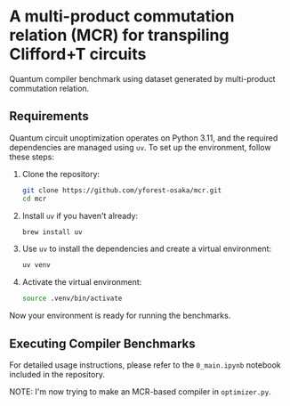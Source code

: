 # A multi-product commutation relation (MCR) for transpiling Clifford+T circuits

Quantum compiler benchmark using dataset generated by multi-product commutation relation.

## Requirements

Quantum circuit unoptimization operates on Python 3.11, and the required dependencies are managed using `uv`. To set up the environment, follow these steps:

1. Clone the repository:

    ```bash
    git clone https://github.com/yforest-osaka/mcr.git
    cd mcr
    ```

2. Install `uv` if you haven't already:

    ```bash
    brew install uv
    ```

3. Use `uv` to install the dependencies and create a virtual environment:

    ```bash
    uv venv
    ```

4. Activate the virtual environment:

    ```bash
    source .venv/bin/activate
    ```

Now your environment is ready for running the benchmarks.

## Executing Compiler Benchmarks

For detailed usage instructions, please refer to the `0_main.ipynb` notebook included in the repository.

NOTE: I'm now trying to make an MCR-based compiler in `optimizer.py`.